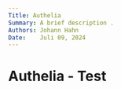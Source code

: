 ```yaml
---
Title: Authelia
Summary: A brief description .
Authors: Johann Hahn
Date:    Juli 09, 2024
---
```


# Authelia - Test
